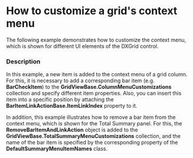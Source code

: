 # How to customize a grid's context menu


<p>The following example demonstrates how to customize the context menu, which is shown for different UI elements of the DXGrid control.</p>


<h3>Description</h3>

<p>In this example, a new item is added to the context menu of a grid column. For this, it is necessary to add a corresponding bar item (e.g. <strong>BarCheckItem</strong>) to the <strong>GridViewBase.ColumnMenuCustomizations</strong> collection and specify different item properties. Also, you can insert this item into a specific position by attaching the <strong>BarItemLinkActionBase.ItemLinkIndex</strong> property to it.</p><p>In addition, this example illustrates how to remove a bar item from the context menu, which is shown for the Total Summary panel. For this, the <strong>RemoveBarItemAndLinkAction</strong> object is added to the <strong>GridViewBase.TotalSummaryMenuCustomizations</strong> collection, and the name of the bar item is specified by the corresponding property of the <strong>DefaultSummaryMenuItemNames</strong> class.</p>

<br/>


